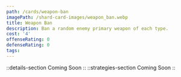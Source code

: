 ```yaml
---
path: /cards/weapon-ban
imagePath: /shard-card-images/weapon_ban.webp
title: Weapon Ban
description: Ban a random enemy primary weapon of each type.
cost: '4'
offenseRating: 0
defenseRating: 0
tags:
---
```

::details-section
Coming Soon
::
::strategies-section
Coming Soon
::